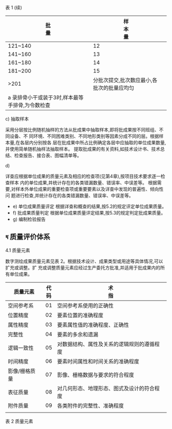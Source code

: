 表 1 (续)

| 批<br>量                     | 样<br>本<br>量            |  |
|----------------------------|------------------------|--|
| 121~140                    | 12                     |  |
| 141~160                    | 13                     |  |
| 161~180                    | 14                     |  |
| 181~200                    | 15                     |  |
| >201                       | 分批次提交,批次数应最小,各批次的批量应均匀 |  |
| a 录排骨小干或装于3时,样本最等手排骨,为令数检查 |                        |  |

c) 抽取样本

采用分层按比例随机抽样的方法从批成果中抽取样本,即将批成果按不同班组、不同设备、不 同环境、不同困难类别、不同地形类别等因素分成不同的层。根据样本量,在各层内分别按各 层在批成果中所占比例确定各层中应抽取的单位成果数量,并使用简单随机抽样法抽取样本。 提取批成果的有关资料,如技术设计书、技术总结、检查报告、接合表、图幅清单等。

d)

详查应根据单位成果的质量元素及相应的检查项(见第4章),按项目技术要求逐一检查样本 内的单位成果,并统计存在的各类错漏数量、错误率、中误差等。 根据需要,对样本外单位成果的重要检查项或重要要素以及详查中发现的普遍性、倾向性问 题进行检查,并统计存在的各类错漏数量、错误率、中误差等。

- e) 单位成果质量评定 根据详查和概查的结果,按5.2的规定评定单位成果质量。
- f) 批成果质量判定 根据单位成果质量评定结果,按5.3的规定判定批成果质量。
- g) 编制检验报告

## ধ 质量评价体系

4.1 质量元素

数字测绘成果质量元素见表 2。根据技术设计、成果类型或用途等具体情况,可以扩充或调整。扩 充或调整质量元素应经过生产委托方批准,并适用于批成果内的所有单位成果。

| 质量元素    | 代<br>码 | 术<br>指                |
|---------|--------|-----------------------|
| 空间参考系   | 01     | 空间参考系使用的正确性           |
| 位置精度    | 02     | 要素位置的准确程度             |
| 属性精度    | 03     | 要素属性值的准确程度、正确性        |
| 完整性     | 04     | 要素的多余和遗漏              |
| 逻辑一致性   | 05     | 对数据结构、属性及关系的逻辑规则的遵循程度 |
| 时间精度    | 06     | 要素时间属性和时间关系的准确程度      |
| 影像/栅格质量 | 07     | 影像、栅格数据与要求的符合程度       |
| 表征质量    | 08     | 对几何形态、地理形态、图式及设计的符合程度 |
| 附件质量    | 09     | 各类附件的完整性、准确程度         |
|         |        |                       |

表 2 质量元素
